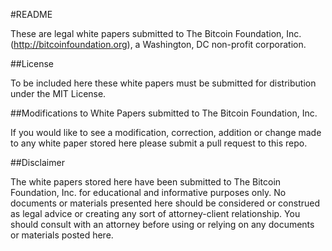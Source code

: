 #README

These are legal white papers submitted to The Bitcoin Foundation, Inc. (http://bitcoinfoundation.org), a Washington, DC non-profit corporation.

##License

To be included here these white papers must be submitted for distribution under the MIT License.

##Modifications to White Papers submitted to The Bitcoin Foundation, Inc.

If you would like to see a modification, correction, addition or change made to any white paper stored here please submit a pull request to this repo. 

##Disclaimer

The white papers stored here have been submitted to The Bitcoin Foundation, Inc. for educational and informative purposes only. No documents or materials presented here should be considered or construed as legal advice or creating any sort of attorney-client relationship. You should consult with an attorney before using or relying on any documents or materials posted here.
